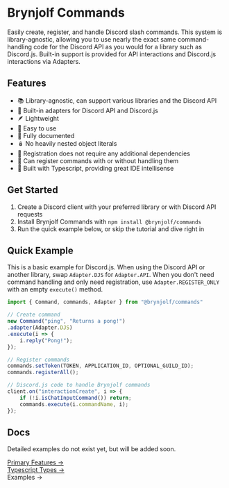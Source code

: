 # Brynjolf Commands
Easily create, register, and handle Discord slash commands. This system is library-agnostic, allowing you to use nearly the exact same command-handling code for the Discord API as you would for a library such as Discord.js. Built-in support is provided for API interactions and Discord.js interactions via Adapters.

## Features
- 📚 Library-agnostic, can support various libraries and the Discord API
- 🔧 Built-in adapters for Discord API and Discord.js
- 🪶 Lightweight
- 🍰 Easy to use
- 🧩 Fully documented
- 🪆 No heavily nested object literals
- 👥 Registration does not require any additional dependencies
- 🛜 Can register commands with or without handling them
- 🧠 Built with Typescript, providing great IDE intellisense

## Get Started
1. Create a Discord client with your preferred library or with Discord API requests
2. Install Brynjolf Commands with `npm install @brynjolf/commands`
3. Run the quick example below, or skip the tutorial and dive right in

## Quick Example
This is a basic example for Discord.js. When using the Discord API or another library, swap `Adapter.DJS` for `Adapter.API`. When you don't need command handling and only need registration, use `Adapter.REGISTER_ONLY` with an empty `execute()` method.

```js
import { Command, commands, Adapter } from "@brynjolf/commands"

// Create command
new Command("ping", "Returns a pong!")
.adapter(Adapter.DJS)
.execute(i => {
    i.reply("Pong!");
});

// Register commands
commands.setToken(TOKEN, APPLICATION_ID, OPTIONAL_GUILD_ID);
commands.registerAll();

// Discord.js code to handle Brynjolf commands
client.on("interactionCreate", i => {
    if (!i.isChatInputCommand()) return;
    commands.execute(i.commandName, i);
});
```

## Docs
Detailed examples do not exist yet, but will be added soon.

[Primary Features →](https://brynjolf.cannicide.net/docs/commands/0.0.1/modules/Members.html)\
[Typescript Types →](https://brynjolf.cannicide.net/docs/commands/0.0.1/modules/Types.html)\
Examples →